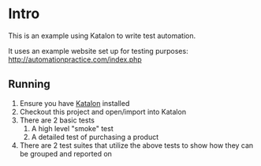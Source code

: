 # Intro

This is an example using Katalon to write test automation.

It uses an example website set up for testing purposes: http://automationpractice.com/index.php

## Running

1. Ensure you have [Katalon](https://www.katalon.com/) installed
1. Checkout this project and open/import into Katalon
1. There are 2 basic tests
   1. A high level "smoke" test
   1. A detailed test of purchasing a product
1. There are 2 test suites that utilize the above tests to show how they can be grouped and reported on
